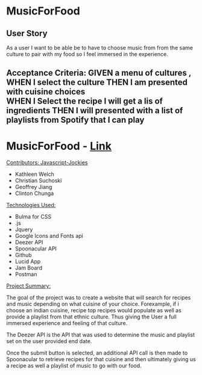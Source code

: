 # MusicForFood

## User Story

As a user I want to be able be to have to choose music from from the same culture to pair with my food so I feel immersed in the experience.

Acceptance Criteria:
GIVEN a menu of cultures ,
WHEN I select the culture 
THEN I am presented with cuisine choices  
WHEN I Select the recipe I will get a lis of ingredients
THEN I will presented with a list of playlists from Spotify that I can play 
----

# MusicForFood - [Link](https://ktywelch.github.io/MusicForFood/assets/html/first-page.html)

<u>Contributors: Javascript-Jockies</u>
- Kathleen Welch
- Christian Suchoski
- Geoffrey Jiang
- Clinton Chunga

<u>Technologies Used:</u>
- Bulma for CSS
- .js
- Jquery
- Google Icons and Fonts api
- Deezer API
- Spoonacular API
- Github
- Lucid App
- Jam Board
- Postman

<u>Project Summary:</u>

The goal of the project was to create a website that will search for recipes and music depending on what cuisine of your choice. Forexample, if i choose an indian cuisine, recipe top recipes would populate as well as provide a playlist from that ethnic culture. Thus giving the User a full immersed experience and feeling of that culture.

The Deezer API is the API that was used to determine the music and playlist set on the user provided end date.  

Once the submit button is selected, an additional API call is then made to Spoonacular to retrieve recipes for that cuisine and then ultimately giving us a recipe as well a playlist of music to go with our food.

